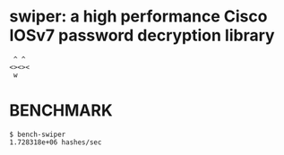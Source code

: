 # swiper: a high performance Cisco IOSv7 password decryption library

```text
 ^ ^
<><><
 w
```

# BENCHMARK

```console
$ bench-swiper
1.728318e+06 hashes/sec
```
